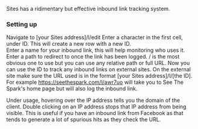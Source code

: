 Sites has a ridimentary but effective inbound link tracking system.

### Setting up ###
Navigate to [your Sites address]/l/edit
Enter a character in the first cell, under ID.
This will create a new row with a new ID.  
Enter a name for your inbound link, this will help monitoring who uses it.
Enter a path to redirect to once the link has been logged.  / is the most obvious one to use but you can use any relative path or full URL.
Now you can use the ID to track any inbound links on external sites.  On the external site make sure the URL used is in the format [your Sites address]/l/[the ID]. For example https://seethespark.com/l/awr7uo will take you to See The Spark's home page but will also log the inbound link.

Under usage, hovering over the IP address tells you the domain of the client.
Double clicking on an IP address stops that IP address from being visible.  This is useful if you have an inbound link from Facebook as that tends to generate a lot of spurious hits as they check the URL.
